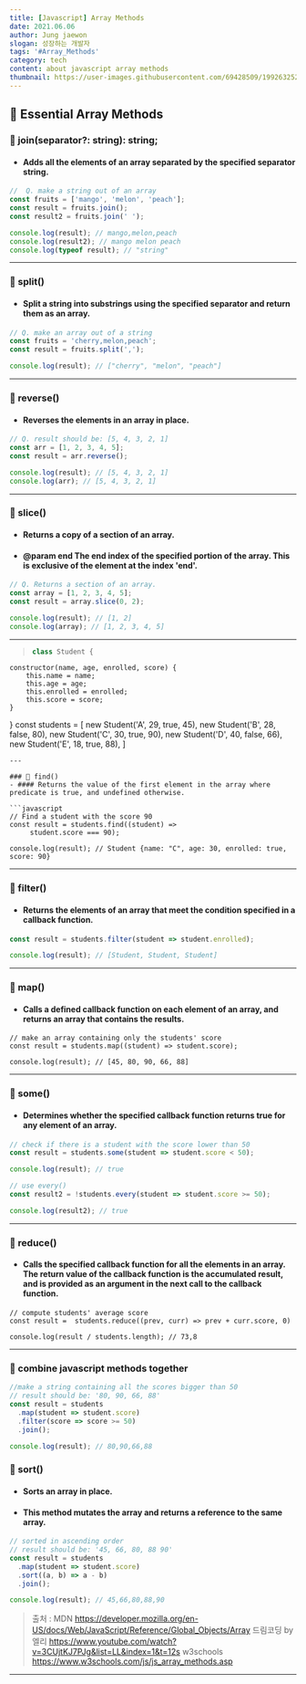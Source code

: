 ```yaml
---
title: [Javascript] Array Methods
date: 2021.06.06
author: Jung jaewon
slogan: 성장하는 개발자
tags: '#Array_Methods'
category: tech
content: about javascript array methods
thumbnail: https://user-images.githubusercontent.com/69428509/199263252-e688a744-b4e5-4f95-9397-96e30ce65a1c.jpg
---
```


## 📒 Essential Array Methods

### 💾 join(separator?: string): string;

- #### Adds all the elements of an array separated by the specified separator string.

```javascript
//  Q. make a string out of an array
const fruits = ['mango', 'melon', 'peach'];
const result = fruits.join();
const result2 = fruits.join(' ');

console.log(result); // mango,melon,peach
console.log(result2); // mango melon peach
console.log(typeof result); // "string"
```

---

### 💾 split()

- #### Split a string into substrings using the specified separator and return them as an array.

```javascript
// Q. make an array out of a string
const fruits = 'cherry,melon,peach';
const result = fruits.split(',');

console.log(result); // ["cherry", "melon", "peach"]
```

---

### 💾 reverse()

- #### Reverses the elements in an array in place.

```javascript
// Q. result should be: [5, 4, 3, 2, 1]
const arr = [1, 2, 3, 4, 5];
const result = arr.reverse();

console.log(result); // [5, 4, 3, 2, 1]
console.log(arr); // [5, 4, 3, 2, 1]
```

---

### 💾 slice()

- #### Returns a copy of a section of an array.
- #### @param end The end index of the specified portion of the array. This is exclusive of the element at the index 'end'.

```javascript
// Q. Returns a section of an array.
const array = [1, 2, 3, 4, 5];
const result = array.slice(0, 2);

console.log(result); // [1, 2]
console.log(array); // [1, 2, 3, 4, 5]
```

---

> ```javascript
> class Student {
> ```

    constructor(name, age, enrolled, score) {
    	this.name = name;
      	this.age = age;
      	this.enrolled = enrolled;
      	this.score = score;
    }

}
const students = [
new Student('A', 29, true, 45),
new Student('B', 28, false, 80),
new Student('C', 30, true, 90),
new Student('D', 40, false, 66),
new Student('E', 18, true, 88),
]

````
---

### 💾 find()
- #### Returns the value of the first element in the array where predicate is true, and undefined otherwise.

```javascript
// Find a student with the score 90
const result = students.find((student) =>
	 student.score === 90);

console.log(result); // Student {name: "C", age: 30, enrolled: true, score: 90}
````

---

### 💾 filter()

- #### Returns the elements of an array that meet the condition specified in a callback function.

```javascript
const result = students.filter(student => student.enrolled);

console.log(result); // [Student, Student, Student]
```

---

### 💾 map()

- #### Calls a defined callback function on each element of an array, and returns an array that contains the results.

```javascirpt
// make an array containing only the students' score
const result = students.map((student) => student.score);

console.log(result); // [45, 80, 90, 66, 88]
```

---

### 💾 some()

- #### Determines whether the specified callback function returns true for any element of an array.

```javascript
// check if there is a student with the score lower than 50
const result = students.some(student => student.score < 50);

console.log(result); // true

// use every()
const result2 = !students.every(student => student.score >= 50);

console.log(result2); // true
```

---

### 💾 reduce()

- #### Calls the specified callback function for all the elements in an array. The return value of the callback function is the accumulated result, and is provided as an argument in the next call to the callback function.

```javascirpt
// compute students' average score
const result =  students.reduce((prev, curr) => prev + curr.score, 0)

console.log(result / students.length); // 73,8
```

---

### 📀 combine javascript methods together

```javascript
//make a string containing all the scores bigger than 50
// result should be: '80, 90, 66, 88'
const result = students
  .map(student => student.score)
  .filter(score => score >= 50)
  .join();

console.log(result); // 80,90,66,88
```

### 📀 sort()

- #### Sorts an array in place.
- #### This method mutates the array and returns a reference to the same array.

```javascript
// sorted in ascending order
// result should be: '45, 66, 80, 88 90'
const result = students
  .map(student => student.score)
  .sort((a, b) => a - b)
  .join();

console.log(result); // 45,66,80,88,90
```

> 출처 : MDN
> https://developer.mozilla.org/en-US/docs/Web/JavaScript/Reference/Global_Objects/Array
> 드림코딩 by 엘리
> https://www.youtube.com/watch?v=3CUjtKJ7PJg&list=LL&index=1&t=12s
> w3schools
> https://www.w3schools.com/js/js_array_methods.asp

---
